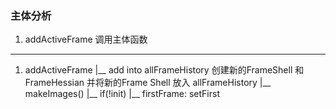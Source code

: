 <!--
 * @Author: Liu Weilong
 * @Date: 2021-04-26 16:04:27
 * @LastEditors: Liu Weilong 
 * @LastEditTime: 2021-04-27 11:03:46
 * @FilePath: /Codes/37. dso/code_reading/full_system.md
 * @Description: 
-->
### 主体分析
1. addActiveFrame            调用主体函数


--------
1. addActiveFrame
   |__ add into allFrameHistory    创建新的FrameShell 和 FrameHessian 并将新的Frame Shell 放入 allFrameHistory
   |__ makeImages()
   |__ if(!init)
       |__ firstFrame: setFirst                